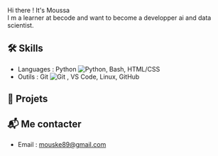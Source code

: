 Hi there ! It's Moussa <br>
I m a learner at becode and want to become a developper ai and data scientist. <br>

## 🛠 Skills

- Languages : Python ![Python](https://img.shields.io/badge/Python-3670A0?style=for-the-badge&logo=python&logoColor=ffdd54), Bash, HTML/CSS
- Outils : Git ![Git](https://img.shields.io/badge/Git-F05032?style=for-the-badge&logo=git&logoColor=white) , VS Code, Linux, GitHub

## 💼 Projets


## 📬 Me contacter

- Email : mouske89@gmail.com

